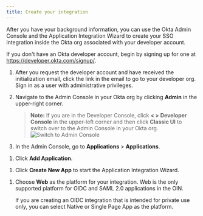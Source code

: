 ```yaml
---
title: Create your integration
---
```


After you have your background information, you can use the Okta Admin Console and the Application Integration Wizard to create your SSO integration inside the Okta org associated with your developer account.

If you don't have an Okta developer account, begin by signing up for one at <https://developer.okta.com/signup/>.

1. After you request the developer account and have received the initialization email, click the link in the email to go to your developer org. Sign in as a user with administrative privileges.
1. Navigate to the Admin Console in your Okta org by clicking **Admin** in the upper-right corner.

   >**Note:** If you are in the Developer Console, click **< > Developer Console** in the upper-left corner and then click **Classic UI** to switch over to the Admin Console in your Okta org.
  ![Switch to Admin Console](/img/oin/scim_switch-ui.png "Switch to Admin UI")

3. In the Admin Console, go to  **Applications** > **Applications**.
<!--  ![Open Applications](/img/oin/scim_open-apps.png "Open Applications") -->
1. Click **Add Application**.
<!--  ![Create Application](/img/oin/scim_create-app.png "Add Application button") -->
1. Click **Create New App** to start the Application Integration Wizard.
<!--   ![Create New Application](/img/oin/scim_create-app-new.png "Create Application button") -->
1. Choose **Web** as the platform for your integration. Web is the only supported platform for OIDC and SAML 2.0 applications in the OIN.

    If you are creating an OIDC integration that is intended for private use only, you can select Native or Single Page App as the platform.

<StackSelector snippet="create" />

<NextSectionLink/>
